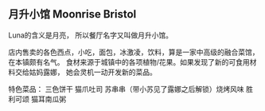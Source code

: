 ## 月升小馆 Moonrise Bristol

Luna的含义是月亮， 所以餐厅名字又叫做月升小馆。

店内售卖的各色西点，小吃，面包，冰激凌，饮料，算是一家中高级的融合菜馆，在本镇颇有名气。
食材来源于城镇中的各项植物/花果。如果发现了新的可食用材料交给姑妈露娜， 她会灵机一动开发新的菜品。

特色菜品：
三色饼干
猫爪吐司
苏串串（带小苏见了露娜之后解锁）烧烤风味
胜利可颂
猫耳南瓜粥
